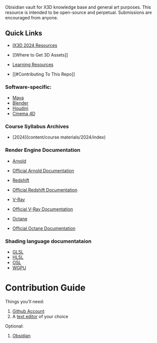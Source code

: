 Obisidian vault for X3D knowledge base and general art purposes. This resource is intended to be open-source and perpetual. Submissions are encouraged from anyone.

## Quick Links
- [IX3D 2024 Resources](content/course%20materials/2024/index.md)

- [[Where to Get 3D Assets]]
- [Learning Resources](resources/Learning%20Resources)

- [[#Contributing To This Repo]]

### Software-specific:

- [Maya](software/3d/maya/Maya.md)
- [Blender](software/3d/blender/Blender.md)
- [Houdini](software/3d/houdini/Houdini.md)
- [Cinema 4D](software/3d/cinema4d/C4D.md)

### Course Syllabus Archives
- [2024](content/course materials/2024/index)

### Render Engine Documentation

- [Arnold](software/render/arnold/Arnold.md)
- [Official Arnold Documentation](https://help.autodesk.com/view/ARNOL/ENU/)

- [Redshift](software/render/redshift/Redshift.md)
- [Official Redshift Documentation](https://help.maxon.net/r3d/)

- [V-Ray](software/render/vray/Vray.md)
- [Official V-Ray Documentation](https://docs.chaos.com/)

- [Octane](software/render/octane/Octane.md)
- [Official Octane Documentation](https://docs.otoy.com/)

### Shading language documentataion 
- [GLSL](software/shading/glsl/GLSL.md)
- [HLSL](software/shading/hlsl/HLSL.md)
- [OSL](software/shading/osl/OSL.md)
- [WGPU](software/shading/wgpu/WGPU.md)

# Contribution Guide
Things you'll need:

1. [Github Account](https://github.com/signup)
2. A [text editor](content/software/Text%20Editors) of your choice

Optional:
1. [Obsidian](https://obsidian.md/)
